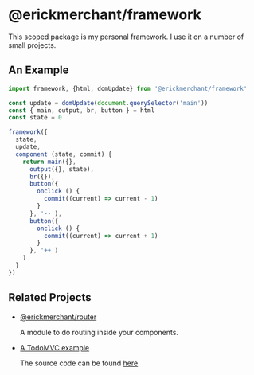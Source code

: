 # @erickmerchant/framework

This scoped package is my personal framework. I use it on a number of small projects.

## An Example

``` javascript
import framework, {html, domUpdate} from '@erickmerchant/framework'

const update = domUpdate(document.querySelector('main'))
const { main, output, br, button } = html
const state = 0

framework({
  state,
  update,
  component (state, commit) {
    return main({},
      output({}, state),
      br({}),
      button({
        onclick () {
          commit((current) => current - 1)
        }
      }, '--'),
      button({
        onclick () {
          commit((current) => current + 1)
        }
      }, '++')
    )
  }
})
```

## Related Projects

- [@erickmerchant/router](https://github.com/erickmerchant/router)

  A module to do routing inside your components.

- [A TodoMVC example](https://todo.erickmerchant.com)

  The source code can be found [here](https://github.com/erickmerchant/framework-todo)

